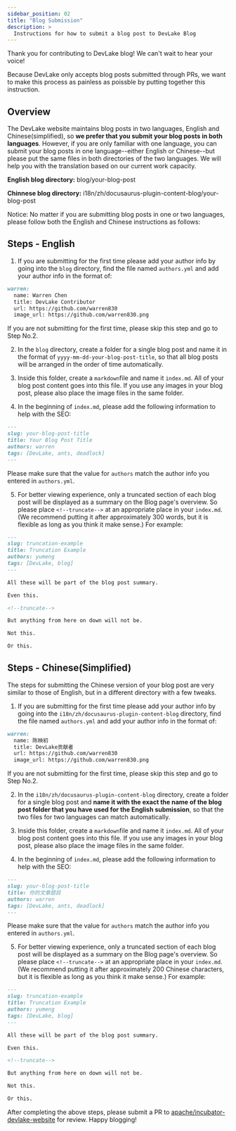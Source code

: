 ```yaml
---
sidebar_position: 02
title: "Blog Submission"
description: >
  Instructions for how to submit a blog post to DevLake Blog
---
```


Thank you for contributing to DevLake blog! We can't wait to hear your voice! 

Because DevLake only accepts blog posts submitted through PRs, we want to make this process as painless as poissble by putting together this instruction.

## Overview

The DevLake website maintains blog posts in two languages, English and Chinese(simplified), so **we prefer that you submit your blog posts in both languages**. However, if you are only familiar with one language, you can submit your blog posts in one language--either English or Chinese--but please put the same files in both directories of the two languages. We will help you with the translation based on our current work capacity. 

**English blog directory:** blog/your-blog-post

**Chinnese blog directory:** i18n/zh/docusaurus-plugin-content-blog/your-blog-post

Notice: No matter if you are submitting blog posts in one or two languages, please follow both the English and Chinese instructions as follows:

## Steps - English
1. If you are submitting for the first time please add your author info by going into the `blog` directory, find the file named `authors.yml` and add your author info in the format of:

```markdown
warren:
  name: Warren Chen
  title: DevLake Contributor
  url: https://github.com/warren830
  image_url: https://github.com/warren830.png
```
If you are not submitting for the first time, please skip this step and go to Step No.2.

2. In the `blog` directory, create a folder for a single blog post and name it in the format of `yyyy-mm-dd-your-blog-post-title`, so that all blog posts will be arranged in the order of time automatically.

3. Inside this folder, create a `markdown`file and name it `index.md`. All of your blog post content goes into this file. If you use any images in your blog post, please also place the image files in the same folder.

4. In the beginning of `index.md`, please add the following information to help with the SEO:

```markdown
---
slug: your-blog-post-title
title: Your Blog Post Title
authors: warren
tags: [DevLake, ants, deadlock]
---
```
Please make sure that the value for `authors` match the author info you entered in `authors.yml`.

5. For better viewing experience, only a truncated section of each blog post will be displayed as a summary on the Blog page's overview. So please place `<!--truncate-->` at an appropriate place in your `index.md`. (We recommend putting it after approximately 300 words, but it is flexible as long as you think it make sense.) For example:

```markdown
---
slug: truncation-example
title: Truncation Example
authors: yumeng
tags: [DevLake, blog]
---

All these will be part of the blog post summary.

Even this.

<!--truncate-->

But anything from here on down will not be.

Not this.

Or this.
```

## Steps - Chinese(Simplified)

The steps for submitting the Chinese version of your blog post are very similar to those of English, but in a different directory with a few tweaks.

1. If you are submitting for the first time please add your author info by going into the `i18n/zh/docusaurus-plugin-content-blog` directory, find the file named `authors.yml` and add your author info in the format of:

```markdown
warren:
  name: 陈映初
  title: DevLake贡献者
  url: https://github.com/warren830
  image_url: https://github.com/warren830.png
```

If you are not submitting for the first time, please skip this step and go to Step No.2.

2. In the `i18n/zh/docusaurus-plugin-content-blog` directory, create a folder for a single blog post and **name it with the exact the name of the blog post folder that you have used for the English submission**, so that the two files for two languages can match automatically.

3. Inside this folder, create a `markdown`file and name it `index.md`. All of your blog post content goes into this file. If you use any images in your blog post, please also place the image files in the same folder.

4. In the beginning of `index.md`, please add the following information to help with the SEO:

```markdown
---
slug: your-blog-post-title
title: 你的文章题目
authors: warren
tags: [DevLake, ants, deadlock]
---
```

Please make sure that the value for `authors` match the author info you entered in `authors.yml`.

5. For better viewing experience, only a truncated section of each blog post will be displayed as a summary on the Blog page's overview. So please place `<!--truncate-->` at an appropriate place in your `index.md`. (We recommend putting it after approximately 200 Chinese characters, but it is flexible as long as you think it make sense.) For example:

```markdown
---
slug: truncation-example
title: Truncation Example
authors: yumeng
tags: [DevLake, blog]
---

All these will be part of the blog post summary.

Even this.

<!--truncate-->

But anything from here on down will not be.

Not this.

Or this.
```

After completing the above steps, please submit a PR to [apache/incubator-devlake-website](https://github.com/apache/incubator-devlake-website) for review. Happy blogging!